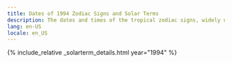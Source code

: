 ```yaml
---
title: Dates of 1994 Zodiac Signs and Solar Terms
description: The dates and times of the tropical zodiac signs, widely used in western astrology, and solar terms of year 1994
lang: en-US
locale: en_US
---
```

{% include_relative _solarterm_details.html year="1994" %}

